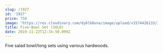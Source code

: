 ```yaml
---
slug: /1927
id: '1927'
price: 750
image: 'https://res.cloudinary.com/dy6lb8vna/image/upload/v1574426133/IMG_6466.jpg'
title: Five-Bowl Set (SOLD)
date: 2019-11-22T12:34:50.099Z
---
```

Five salad bowl/tong sets using various hardwoods.
